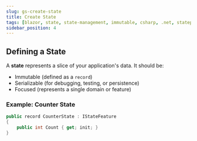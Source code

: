 ```yaml
---
slug: gs-create-state
title: Create State
tags: [blazor, state, state-management, immutable, csharp, .net, statepulse]
sidebar_position: 4
---
```


## Defining a State

A **state** represents a slice of your application's data. It should be:

- Immutable (defined as a `record`)
- Serializable (for debugging, testing, or persistence)
- Focused (represents a single domain or feature)

### Example: Counter State
```csharp title="CounterState.cs"
public record CounterState : IStateFeature
{
    public int Count { get; init; }
}
```